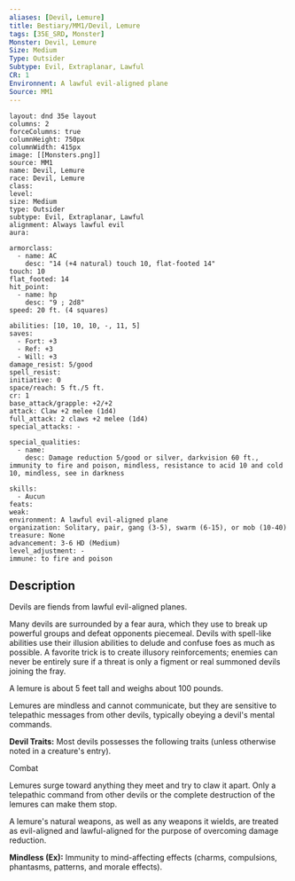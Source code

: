 ```yaml
---
aliases: [Devil, Lemure]
title: Bestiary/MM1/Devil, Lemure
tags: [35E_SRD, Monster]
Monster: Devil, Lemure
Size: Medium
Type: Outsider
Subtype: Evil, Extraplanar, Lawful
CR: 1
Environnent: A lawful evil-aligned plane
Source: MM1
---
```


```statblock
layout: dnd 35e layout
columns: 2
forceColumns: true
columnHeight: 750px
columnWidth: 415px
image: [[Monsters.png]]
source: MM1
name: Devil, Lemure
race: Devil, Lemure
class: 
level: 
size: Medium
type: Outsider
subtype: Evil, Extraplanar, Lawful
alignment: Always lawful evil
aura: 

armorclass:
  - name: AC
    desc: "14 (+4 natural) touch 10, flat-footed 14"
touch: 10
flat_footed: 14
hit_point:
  - name: hp
    desc: "9 ; 2d8"
speed: 20 ft. (4 squares)

abilities: [10, 10, 10, -, 11, 5]
saves:
  - Fort: +3
  - Ref: +3
  - Will: +3
damage_resist: 5/good
spell_resist: 
initiative: 0
space/reach: 5 ft./5 ft.
cr: 1
base_attack/grapple: +2/+2
attack: Claw +2 melee (1d4)
full_attack: 2 claws +2 melee (1d4)
special_attacks: -

special_qualities:
  - name: 
    desc: Damage reduction 5/good or silver, darkvision 60 ft., immunity to fire and poison, mindless, resistance to acid 10 and cold 10, mindless, see in darkness

skills:
  - Aucun
feats: 
weak: 
environment: A lawful evil-aligned plane
organization: Solitary, pair, gang (3-5), swarm (6-15), or mob (10-40)
treasure: None
advancement: 3-6 HD (Medium)
level_adjustment: -
immune: to fire and poison
```

## Description

<p>Devils are fiends from lawful evil-aligned planes.</p>
<p>Many devils are surrounded by a fear aura, which they use to break up powerful groups and defeat opponents piecemeal. Devils with spell-like abilities use their illusion abilities to delude and confuse foes as much as possible. A favorite trick is to create illusory reinforcements; enemies can never be entirely sure if a threat is only a figment or real summoned devils joining the fray.</p>
<p>A lemure is about 5 feet tall and weighs about 100 pounds.</p>
<p>Lemures are mindless and cannot communicate, but they are sensitive to telepathic messages from other devils, typically obeying a devil's mental commands.</p>
<p>
            <b>Devil Traits:</b> Most devils possesses the following traits (unless otherwise noted in a creature's entry).</p>
<p>Combat</p>
<p>Lemures surge toward anything they meet and try to claw it apart. Only a telepathic command from other devils or the complete destruction of the lemures can make them stop.</p>
<p>A lemure's natural weapons, as well as any weapons it wields, are treated as evil-aligned and lawful-aligned for the purpose of overcoming damage reduction.</p>
<p>
            <b>Mindless (Ex):</b> Immunity to mind-affecting effects (charms, compulsions, phantasms, patterns, and morale effects).</p>
